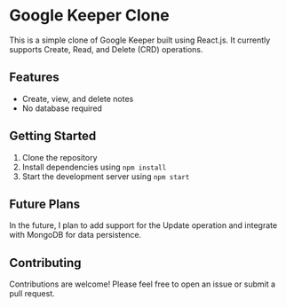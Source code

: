 # Google Keeper Clone

This is a simple clone of Google Keeper built using React.js. It currently supports Create, Read, and Delete (CRD) operations.

## Features
- Create, view, and delete notes
- No database required

## Getting Started
1. Clone the repository
2. Install dependencies using `npm install`
3. Start the development server using `npm start`

## Future Plans
In the future, I plan to add support for the Update operation and integrate with MongoDB for data persistence.

## Contributing
Contributions are welcome! Please feel free to open an issue or submit a pull request.
